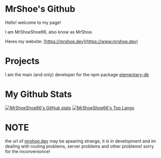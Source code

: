 # MrShoe's Github

Hello! welcome to my page!

I am MrShoeShoe66, also know as MrShoe.

Heres my website: [https://mrshoe.dev](https://www.mrshoe.dev)

# Projects

I am the main (and only) developer for the npm package [elementary-db](https://npmjs.com/elementary-db)

# My Github Stats 

[![MrShoeShoe66's GitHub stats](https://github-readme-stats.vercel.app/api?username=MrShoeShoe66&show_icons=true&theme=react)](https://mrshoe.is-a.dev)
[![MrShoeShoe66's Top Langs](https://github-readme-stats.vercel.app/api/top-langs/?username=MrShoeShoe66&show_icons=true&theme=react)](https://mrshoe.is-a.dev)

# NOTE

the url of [mrshoe.dev](https://mrshoe.dev) may be apearing strange, it is in development and im dealing with routing problems, server problems and other problems! sorry for the inconvenionce!
